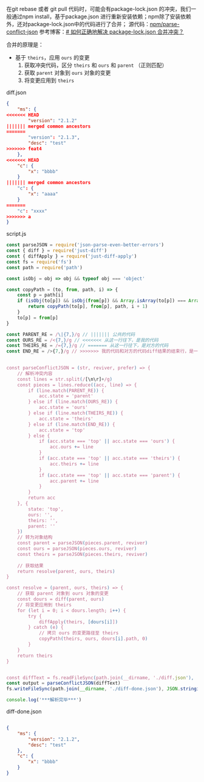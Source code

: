 在git rebase 或者 git pull 代码时，可能会有package-lock.json 的冲突，我们一般通过npm install，基于package.json 进行重新安装依赖；npm除了安装依赖外，还对package-lock.json中的代码进行了合并；
源代码：[npm/parse-conflict-json](https://link.juejin.cn/?target=https%3A%2F%2Fgithub.com%2Fnpm%2Fparse-conflict-json "https://github.com/npm/parse-conflict-json")
参考博客：[# 如何正确地解决 package-lock.json 合并冲突？](https://juejin.cn/post/7251895470548697143)

合并的原理是：
- 基于 `theirs`，应用 `ours` 的变更
	1. 获取冲突代码，区分 `theirs` 和 `ours` 和 `parent` （正则匹配）
	3. 获取 `parent` 对象到 `ours` 对象的变更
	4. 将变更应用到 `theirs`

diff.json
```json
{
	"ms": {
<<<<<<< HEAD
		"version": "2.1.2"
||||||| merged common ancestors
=======
		"version": "2.1.3",
		"desc": "test"
>>>>>>> feat4
	},
<<<<<<< HEAD
	"c": {
		"x": "bbbb"
	}
||||||| merged common ancestors
	"c": {
		"x": "aaaa"
	}
=======
	"c": "xxxx"
>>>>>>> a
}

```

script.js

```javascript
const parseJSON = require('json-parse-even-better-errors')
const { diff } = require('just-diff')
const { diffApply } = require('just-diff-apply')
const fs = require('fs')
const path = require('path')

const isObj = obj => obj && typeof obj === 'object'

const copyPath = (to, from, path, i) => {
	const p = path[i]
	if (isObj(to[p]) && isObj(from[p]) && Array.isArray(to[p]) === Array.isArray(from[p])) {
		return copyPath(to[p], from[p], path, i + 1)
	}
	to[p] = from[p]
}

const PARENT_RE = /\|{7,}/g // ||||||| 公共的代码
const OURS_RE = /<{7,}/g // <<<<<<< 从这一行往下，是我的代码
const THEIRS_RE = /={7,}/g // ======= 从这一行往下，是对方的代码
const END_RE = />{7,}/g // >>>>>>> 我的代码和对方的代码diff结果的结束行，是一个结束标识

  
const parseConflictJSON = (str, reviver, prefer) => {
	// 解析冲突内容
	const lines = str.split(/[\n\r]+/g)
	const pieces = lines.reduce((acc, line) => {
		if (line.match(PARENT_RE)) {
			acc.state = 'parent'
		} else if (line.match(OURS_RE)) {
			acc.state = 'ours'
		} else if (line.match(THEIRS_RE)) {
			acc.state = 'theirs'
		} else if (line.match(END_RE)) {
			acc.state = 'top'
		} else {
			if (acc.state === 'top' || acc.state === 'ours') {
				acc.ours += line
			}
			if (acc.state === 'top' || acc.state === 'theirs') {
				acc.theirs += line
			}
			if (acc.state === 'top' || acc.state === 'parent') {
				acc.parent += line
			}
		}
		return acc
	}, {
		state: 'top',
		ours: '',
		theirs: '',
		parent: ''
	})
	// 转为对象结构
	const parent = parseJSON(pieces.parent, reviver)
	const ours = parseJSON(pieces.ours, reviver)
	const theirs = parseJSON(pieces.theirs, reviver)
	
	// 获取结果
	return resolve(parent, ours, theirs)
}

const resolve = (parent, ours, theirs) => {
	// 获取 parent 对象到 ours 对象的变更
	const dours = diff(parent, ours)
	// 将变更应用到 theirs
	for (let i = 0; i < dours.length; i++) {
		try {
			diffApply(theirs, [dours[i]])
		} catch (e) {
			// 拷贝 ours 的变更路径至 theirs
			copyPath(theirs, ours, dours[i].path, 0)
		}
	}
	return theirs
}


const diffText = fs.readFileSync(path.join(__dirname, './diff.json'), 'utf-8')
const output = parseConflictJSON(diffText)
fs.writeFileSync(path.join(__dirname, './diff-done.json'), JSON.stringify(output, null, 2), 'utf-8')

console.log('***解析完毕***')

```

diff-done.json
```json

{
	"ms": {
		"version": "2.1.2",
		"desc": "test"
	},
	"c": {
		"x": "bbbb"
	}
}

```
